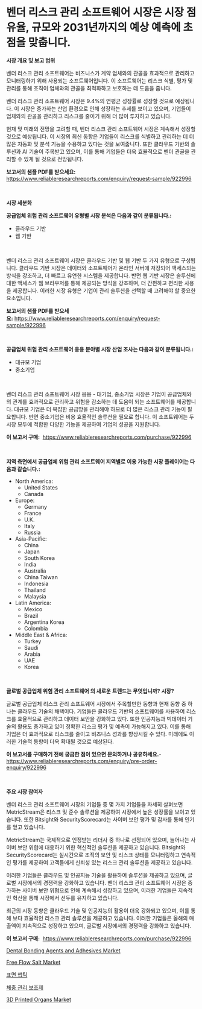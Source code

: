 <p><h1>벤더 리스크 관리 소프트웨어 시장은 시장 점유율, 규모와 2031년까지의 예상 예측에 초점을 맞춥니다.</h1></p><p><strong>시장 개요 및 보고 범위</strong></p>
<p><p>벤더 리스크 관리 소프트웨어는 비즈니스가 계약 업체와의 관골을 효과적으로 관리하고 모니터링하기 위해 사용되는 소프트웨어입니다. 이 소프트웨어는 리스크 식별, 평가 및 관리를 통해 조직이 업체와의 관골을 최적화하고 보호하는 데 도움을 줍니다.</p><p>벤더 리스크 관리 소프트웨어 시장은 9.4%의 연평균 성장률로 성장할 것으로 예상됩니다. 이 시장은 증가하는 산업 환경으로 인해 성장하는 추세를 보이고 있으며, 기업들이 업체와의 관골을 관리하고 리스크를 줄이기 위해 더 많이 투자하고 있습니다.</p><p>현재 및 미래의 전망을 고려할 때, 벤더 리스크 관리 소프트웨어 시장은 계속해서 성장할 것으로 예상됩니다. 이 시장의 최신 동향은 기업들이 리스크를 식별하고 관리하는 데 더 많은 자동화 및 분석 기능을 수용하고 있다는 것을 보여줍니다. 또한 클라우드 기반의 솔루션과 AI 기술이 주목받고 있으며, 이를 통해 기업들은 더욱 효율적으로 벤더 관골을 관리할 수 있게 될 것으로 전망됩니다.</p></p>
<p><strong>보고서의 샘플 PDF를 받으세요:</strong> <a href="https://www.reliableresearchreports.com/enquiry/request-sample/922996">https://www.reliableresearchreports.com/enquiry/request-sample/922996</a></p>
<p>&nbsp;</p>
<p><strong>시장 세분화</strong></p>
<p><strong>공급업체 위험 관리 소프트웨어 유형별 시장 분석은 다음과 같이 분류됩니다.:</strong></p>
<p><ul><li>클라우드 기반</li><li>웹 기반</li></ul></p>
<p>&nbsp;</p>
<p><p>벤더 리스크 관리 소프트웨어 시장은 클라우드 기반 및 웹 기반 두 가지 유형으로 구성됩니다. 클라우드 기반 시장은 데이터와 소프트웨어가 온라인 서버에 저장되어 액세스되는 방식을 강조하고, 더 빠르고 유연한 시스템을 제공합니다. 반면 웹 기반 시장은 솔루션에 대한 액세스가 웹 브라우저를 통해 제공되는 방식을 강조하며, 더 간편하고 편리한 사용을 제공합니다. 이러한 시장 유형은 기업이 관리 솔루션을 선택할 때 고려해야 할 중요한 요소입니다.</p></p>
<p><strong>보고서의 샘플 PDF를 받으세요:</strong>&nbsp;<a href="https://www.reliableresearchreports.com/enquiry/request-sample/922996">https://www.reliableresearchreports.com/enquiry/request-sample/922996</a></p>
<p>&nbsp;</p>
<p><strong> 공급업체 위험 관리 소프트웨어 응용 분야별 시장 산업 조사는 다음과 같이 분류됩니다.:</strong></p>
<p><ul><li>대규모 기업</li><li>중소기업</li></ul></p>
<p>&nbsp;</p>
<p><p>벤더 리스크 관리 소프트웨어 시장 응용 - 대기업, 중소기업 시장은 기업이 공급업체와의 관계를 효과적으로 관리하고 위험을 감소하는 데 도움이 되는 소프트웨어를 제공합니다. 대규모 기업은 더 복잡한 공급망을 관리해야 하므로 더 많은 리스크 관리 기능이 필요합니다. 반면 중소기업은 비용 효율적인 솔루션을 필요로 합니다. 이 소프트웨어는 두 시장 모두에 적합한 다양한 기능을 제공하여 기업의 성공을 지원합니다.</p></p>
<p><strong>이 보고서 구매:</strong>&nbsp; <a href="https://www.reliableresearchreports.com/purchase/922996">https://www.reliableresearchreports.com/purchase/922996</a></p>
<p>&nbsp;</p>
<p><strong>지역 측면에서 공급업체 위험 관리 소프트웨어 지역별로 이용 가능한 시장 플레이어는 다음과 같습니다.:</strong></p>
<p><ul>
    <li>
        North America:
        <ul>
            <li>United States</li>
            <li>Canada</li>
        </ul>
    </li>
    <li>
        Europe:
        <ul>
            <li>Germany</li>
            <li>France</li>
            <li>U.K.</li>
            <li>Italy</li>
            <li>Russia</li>
        </ul>
    </li>
    <li>
        Asia-Pacific:
        <ul>
            <li>China</li>
            <li>Japan</li>
            <li>South Korea</li>
            <li>India</li>
            <li>Australia</li>
            <li>China Taiwan</li>
            <li>Indonesia</li>
            <li>Thailand</li>
            <li>Malaysia</li>
        </ul>
    </li>
    <li>
        Latin America:
        <ul>
            <li>Mexico</li>
            <li>Brazil</li>
            <li>Argentina Korea</li>
            <li>Colombia</li>
        </ul>
    </li>
    <li>
        Middle East & Africa:
        <ul>
            <li>Turkey</li>
            <li>Saudi</li>
            <li>Arabia</li>
            <li>UAE</li>
            <li>Korea</li>
        </ul>
    </li>
    </ul></p>
<p>&nbsp;</p>
<p><strong>글로벌 공급업체 위험 관리 소프트웨어 의 새로운 트렌드는 무엇입니까? 시장?</strong></p>
<p><p>글로벌 공급업체 리스크 관리 소프트웨어 시장에서 주목할만한 동향과 현재 동향 중 하나는 클라우드 기술의 채택이다. 기업들은 클라우드 기반의 소프트웨어를 사용하여 리스크를 효율적으로 관리하고 데이터 보안을 강화하고 있다. 또한 인공지능과 빅데이터 기술의 활용도 증가하고 있어 정확한 리스크 평가 및 예측이 가능해지고 있다. 이를 통해 기업은 더 효과적으로 리스크를 줄이고 비즈니스 성과를 향상시킬 수 있다. 미래에도 이러한 기술적 동향이 더욱 확대될 것으로 예상된다.</p></p>
<p><strong>이 보고서를 구매하기 전에 궁금한 점이 있으면 문의하거나 공유하세요.</strong>- <a href="https://www.reliableresearchreports.com/enquiry/pre-order-enquiry/922996">https://www.reliableresearchreports.com/enquiry/pre-order-enquiry/922996</a></p>
<p>&nbsp;</p>
<p><strong>주요 시장 참여자</strong></p>
<p><p>벤더 리스크 관리 소프트웨어 시장의 기업들 중 몇 가지 기업들을 자세히 살펴보면 MetricStream은 리스크 및 준수 솔루션을 제공하여 시장에서 높은 성장률을 보이고 있습니다. 또한 Bitsight와 SecurityScorecard는 사이버 보안 평가 및 감사를 통해 인기를 얻고 있습니다.</p><p>MetricStream는 국제적으로 인정받는 리더사 중 하나로 선정되어 있으며, 늘어나는 사이버 보안 위협에 대응하기 위한 혁신적인 솔루션을 제공하고 있습니다. Bitsight와 SecurityScorecard는 실시간으로 조직의 보안 및 리스크 상태를 모니터링하고 연속적인 평가를 제공하여 고객들에게 신뢰성 있는 리스크 관리 솔루션을 제공하고 있습니다.</p><p>이러한 기업들은 클라우드 및 인공지능 기술을 활용하여 솔루션을 제공하고 있으며, 글로벌 시장에서의 경쟁력을 강화하고 있습니다. 벤더 리스크 관리 소프트웨어 시장은 증가하는 사이버 보안 위협으로 인해 계속해서 성장하고 있으며, 이러한 기업들은 지속적인 혁신을 통해 시장에서 선두를 유지하고 있습니다.</p><p>최근의 시장 동향은 클라우드 기술 및 인공지능의 활용이 더욱 강화되고 있으며, 이를 통해 보다 효율적인 리스크 관리 솔루션을 제공하고 있습니다. 이러한 기업들은 올해의 매출액이 지속적으로 성장하고 있으며, 글로벌 시장에서의 경쟁력을 강화하고 있습니다.</p></p>
<p><strong>이 보고서 구매:</strong>&nbsp;&nbsp;<a href="https://www.reliableresearchreports.com/purchase/922996">https://www.reliableresearchreports.com/purchase/922996</a></p>
<p><p><a href="https://issuu.com/reportprime-2/docs/dental-bonding-agents-and-adhesives-market-size-20">Dental Bonding Agents and Adhesives Market</a></p><p><a href="https://github.com/okotobwrhuteie/Market-Research-Report-List-1/blob/main/free-flow-salt-market.md">Free Flow Salt Market</a></p><p><a href="https://github.com/laholand/Market-Research-Report-List-2/blob/main/7371520182611.md">표면 햅틱</a></p><p><a href="https://github.com/sougarounis/Market-Research-Report-List-2/blob/main/5542032182612.md">체중 관리 보조제</a></p><p><a href="https://github.com/myacatherineblakecaczo9vcsw/Market-Research-Report-List-1/blob/main/3d-printed-organs-market.md">3D Printed Organs Market</a></p></p>
